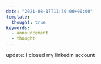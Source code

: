 ```yaml
---
date: "2021-08-17T11:50:00+00:00"
template:
  thought: true
keywords:
  - announcement
  - thought
---
```


update: I closed my linkedin account
